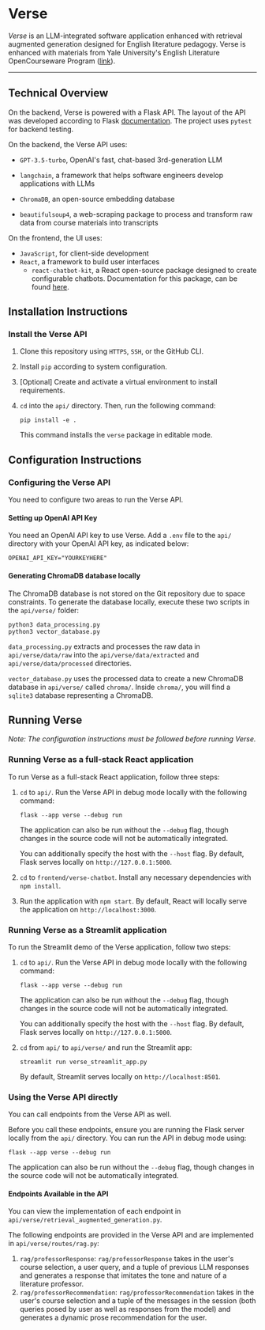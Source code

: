# Verse

*Verse* is an LLM-integrated software application enhanced with retrieval augmented generation designed for English literature pedagogy. Verse is enhanced with materials from Yale University's English Literature OpenCourseware Program ([link](https://oyc.yale.edu/english)).

-------------------

## Technical Overview

On the backend, Verse is powered with a Flask API. The layout of the API was developed according to Flask [documentation](https://flask.palletsprojects.com/en/3.0.x/tutorial/). The project uses `pytest` for backend testing. 

On the backend, the Verse API uses:
  
-  `GPT-3.5-turbo`, OpenAI's fast, chat-based 3rd-generation LLM

-  `langchain`, a framework that helps software engineers develop applications with LLMs

-  `ChromaDB`, an open-source embedding database

-  `beautifulsoup4`, a web-scraping package to process and transform raw data from course materials into transcripts

On the frontend, the UI uses:

- `JavaScript`, for client-side development
- `React`, a framework to build user interfaces
	- `react-chatbot-kit`, a React open-source package designed to create configurable chatbots. Documentation for this package, can be found [here](https://fredrikoseberg.github.io/react-chatbot-kit-docs/). 

## Installation Instructions


### Install the Verse API

1. Clone this repository using `HTTPS`, `SSH`, or the GitHub CLI.

2. Install `pip` according to system configuration.

3. [Optional] Create and activate a virtual environment to install requirements.

4.  `cd` into the `api/` directory. Then, run the following command:

	```
	pip install -e .
	```

	This command installs the `verse` package in editable mode.

## Configuration Instructions

### Configuring the Verse API

You need to configure two areas to run the Verse API.

#### Setting up OpenAI API Key

You need an OpenAI API key to use Verse. Add a `.env` file to the `api/` directory with your OpenAI API key, as indicated below:

```
OPENAI_API_KEY="YOURKEYHERE"
```

#### Generating ChromaDB database locally

The ChromaDB database is not stored on the Git repository due to space constraints. To generate the database locally, execute these two scripts in the `api/verse/` folder:

```
python3 data_processing.py
python3 vector_database.py
```

`data_processing.py` extracts and processes the raw data in `api/verse/data/raw` into the `api/verse/data/extracted` and `api/verse/data/processed` directories. 

`vector_database.py` uses the processed data to create a new ChromaDB database in `api/verse/` called `chroma/`. Inside `chroma/`, you will find a `sqlite3` database representing a ChromaDB.

## Running Verse

*Note: The configuration instructions must be followed before running Verse.*

### Running Verse as a full-stack React application

To run Verse as a full-stack React application, follow three steps:

1.  `cd` to `api/`. Run the Verse API in debug mode locally with the following command:
	```
	flask --app verse --debug run
	```

	The application can also be run without the `--debug` flag, though changes in the source code will not be automatically integrated.

	You can additionally specify the host with the `--host` flag. By default, Flask serves locally on `http://127.0.0.1:5000`.

2. `cd` to `frontend/verse-chatbot`. Install any necessary dependencies with `npm install`.
3. Run the application with `npm start`. By default, React will locally serve the application on `http://localhost:3000`.

### Running Verse as a Streamlit application

To run the Streamlit demo of the Verse application, follow two steps:

1.  `cd` to `api/`. Run the Verse API in debug mode locally with the following command:
	```
	flask --app verse --debug run
	```

	The application can also be run without the `--debug` flag, though changes in the source code will not be automatically integrated.

	You can additionally specify the host with the `--host` flag. By default, Flask serves locally on `http://127.0.0.1:5000`.

2.  `cd` from `api/` to `api/verse/` and run the Streamlit app:

	```
	streamlit run verse_streamlit_app.py
	```

	By default, Streamlit serves locally on `http://localhost:8501`.

### Using the Verse API directly
You can call endpoints from the Verse API as well. 

Before you call these endpoints, ensure you are running the Flask server locally from the `api/` directory. You can run the API in debug mode using:

	
	flask --app verse --debug run
	
	
The application can also be run without the `--debug` flag, though changes in the source code will not be automatically integrated.

#### Endpoints Available in the API

You can view the implementation of each endpoint in `api/verse/retrieval_augmented_generation.py`. 

The following endpoints are provided in the Verse API and are implemented in `api/verse/routes/rag.py`:

1. `rag/professorResponse`: `rag/professorResponse` takes in the user's course selection, a user query, and a tuple of previous LLM responses and generates a response that imitates the tone and nature of a literature professor.
2. `rag/professorRecommendation`: `rag/professorRecommendation` takes in the user's course selection and a tuple of the messages in the session (both queries posed by user as well as responses from the model) and generates a dynamic prose recommendation for the user.
